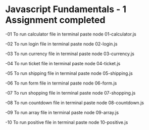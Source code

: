 # Javascript Fundamentals - 1 Assignment completed
-01 To run calculator file in terminal paste 
node 01-calculator.js

-02 To run login file in terminal paste 
node 02-login.js

-03 To run currency file in terminal paste 
node 03-currency.js

-04 To run ticket file in terminal paste 
node 04-ticket.js

-05 To run shipping file in terminal paste 
node 05-shipping.js

-06 To run form file in terminal paste 
node 06-form.js

-07 To run shopping file in terminal paste
node 07-shopping.js

-08 To run countdown file in terminal paste
node 08-countdown.js

-09 To run array file in terminal paste
node 09-array.js

-10 To run positive file in terminal paste
node 10-positive.js